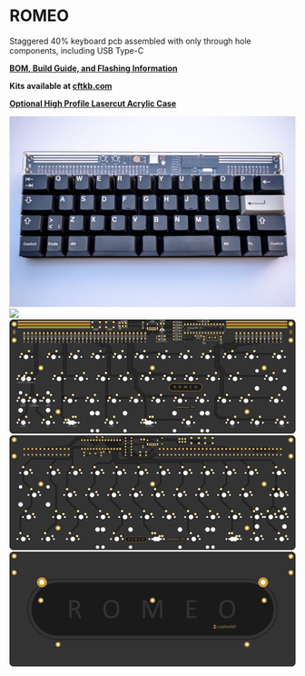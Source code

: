 # ROMEO
 Staggered 40% keyboard pcb assembled with only through hole components, including USB Type-C

**[BOM, Build Guide, and Flashing Information](./doc)**

**Kits available at [cftkb.com](https://www.cftkb.com)**

**[Optional High Profile Lasercut Acrylic Case](./case)**

![romeo](./doc/images/romeo.jpg)
![](./doc/images/romeo-kicad.jpeg)
![](./doc/images/pcb-top.svg)
![](./doc/images/pcb-bottom.svg)
![](./doc/images/bottom.svg)